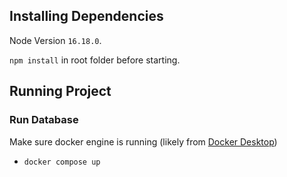## Installing Dependencies

Node Version `16.18.0`.

`npm install` in root folder before starting.

## Running Project

### **Run Database**

Make sure docker engine is running (likely from [Docker Desktop](https://www.docker.com/products/docker-desktop/))

- `docker compose up`
